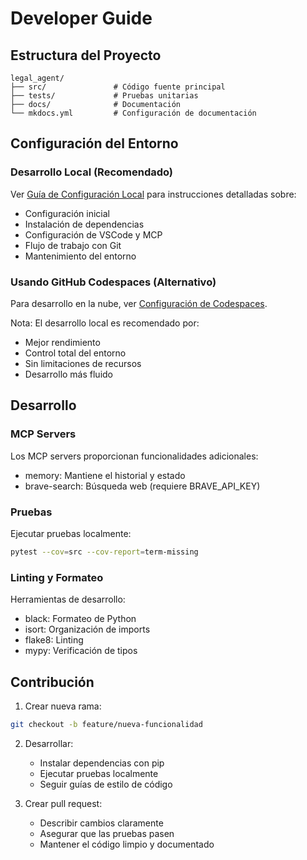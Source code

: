 # Developer Guide

## Estructura del Proyecto

```
legal_agent/
├── src/               # Código fuente principal
├── tests/             # Pruebas unitarias
├── docs/              # Documentación
└── mkdocs.yml         # Configuración de documentación
```

## Configuración del Entorno

### Desarrollo Local (Recomendado)

Ver [Guía de Configuración Local](local_setup.md) para instrucciones detalladas sobre:
- Configuración inicial
- Instalación de dependencias
- Configuración de VSCode y MCP
- Flujo de trabajo con Git
- Mantenimiento del entorno

### Usando GitHub Codespaces (Alternativo)

Para desarrollo en la nube, ver [Configuración de Codespaces](codespace_setup.md).

Nota: El desarrollo local es recomendado por:
- Mejor rendimiento
- Control total del entorno
- Sin limitaciones de recursos
- Desarrollo más fluido

## Desarrollo

### MCP Servers

Los MCP servers proporcionan funcionalidades adicionales:
- memory: Mantiene el historial y estado
- brave-search: Búsqueda web (requiere BRAVE_API_KEY)

### Pruebas

Ejecutar pruebas localmente:
```bash
pytest --cov=src --cov-report=term-missing
```

### Linting y Formateo

Herramientas de desarrollo:
- black: Formateo de Python
- isort: Organización de imports
- flake8: Linting
- mypy: Verificación de tipos

## Contribución

1. Crear nueva rama:
```bash
git checkout -b feature/nueva-funcionalidad
```

2. Desarrollar:
   - Instalar dependencias con pip
   - Ejecutar pruebas localmente
   - Seguir guías de estilo de código

3. Crear pull request:
   - Describir cambios claramente
   - Asegurar que las pruebas pasen
   - Mantener el código limpio y documentado

